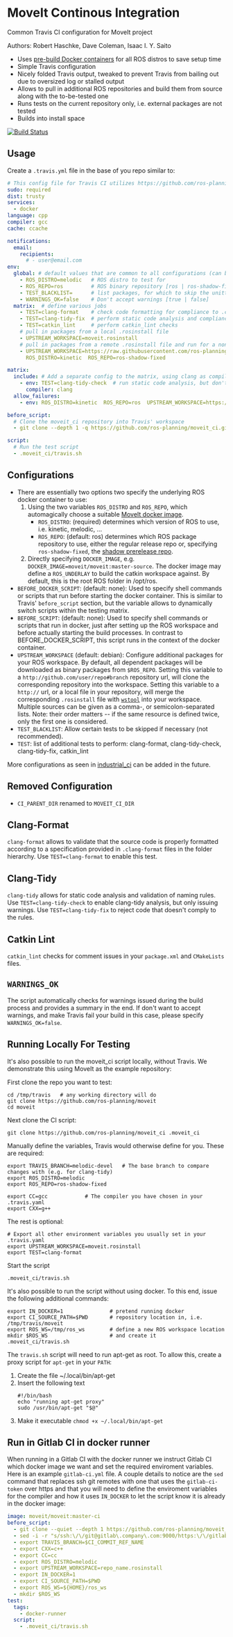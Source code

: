 # MoveIt Continous Integration
Common Travis CI configuration for MoveIt project

Authors: Robert Haschke, Dave Coleman, Isaac I. Y. Saito

- Uses [pre-build Docker containers](https://hub.docker.com/r/moveit/moveit) for all ROS distros to save setup time
- Simple Travis configuration
- Nicely folded Travis output, tweaked to prevent Travis from bailing out due to oversized log or stalled output
- Allows to pull in additional ROS repositories and build them from source along with the to-be-tested one
- Runs tests on the current repository only, i.e. external packages are not tested
- Builds into install space

[![Build Status](https://travis-ci.org/ros-planning/moveit_ci.svg?branch=master)](https://travis-ci.org/ros-planning/moveit_ci)

## Usage

Create a ``.travis.yml`` file in the base of you repo similar to:

```yaml
# This config file for Travis CI utilizes https://github.com/ros-planning/moveit_ci/ package.
sudo: required
dist: trusty
services:
  - docker
language: cpp
compiler: gcc
cache: ccache

notifications:
  email:
    recipients:
      # - user@email.com
env:
  global: # default values that are common to all configurations (can be overriden below)
    - ROS_DISTRO=melodic   # ROS distro to test for
    - ROS_REPO=ros         # ROS binary repository [ros | ros-shadow-fixed]
    - TEST_BLACKLIST=      # list packages, for which to skip the unittests
    - WARNINGS_OK=false    # Don't accept warnings [true | false]
  matrix:  # define various jobs
    - TEST=clang-format    # check code formatting for compliance to .clang-format rules
    - TEST=clang-tidy-fix  # perform static code analysis and compliance check against .clang-tidy rules
    - TEST=catkin_lint     # perform catkin_lint checks
    # pull in packages from a local .rosinstall file
    - UPSTREAM_WORKSPACE=moveit.rosinstall
    # pull in packages from a remote .rosinstall file and run for a non-default ROS_DISTRO
    - UPSTREAM_WORKSPACE=https://raw.githubusercontent.com/ros-planning/moveit/$ROS_DISTRO-devel/moveit.rosinstall
      ROS_DISTRO=kinetic  ROS_REPO=ros-shadow-fixed

matrix:
  include: # Add a separate config to the matrix, using clang as compiler
    - env: TEST=clang-tidy-check  # run static code analysis, but don't check for available auto-fixes
      compiler: clang
  allow_failures:
    - env: ROS_DISTRO=kinetic  ROS_REPO=ros  UPSTREAM_WORKSPACE=https://github.com/ros-planning/moveit#$ROS_DISTRO-devel

before_script:
  # Clone the moveit_ci repository into Travis' workspace
  - git clone --depth 1 -q https://github.com/ros-planning/moveit_ci.git .moveit_ci

script:
  # Run the test script
  - .moveit_ci/travis.sh
```

## Configurations

- There are essentially two options two specify the underlying ROS docker container to use:
  1. Using the two variables `ROS_DISTRO` and `ROS_REPO`, which automagically choose a suitable [MoveIt docker image](https://hub.docker.com/r/moveit/moveit/tags).
     - `ROS_DISTRO`: (required) determines which version of ROS to use, i.e. kinetic, melodic, ...
     - `ROS_REPO`: (default: ros) determines which ROS package repository to use, either the regular release repo or, specifying `ros-shadow-fixed`, the [shadow prerelease repo](http://wiki.ros.org/ShadowRepository).
  2. Directly specifying `DOCKER_IMAGE`, e.g. `DOCKER_IMAGE=moveit/moveit:master-source`. The docker image may define a `ROS_UNDERLAY` to build the catkin workspace against. By default, this is the root ROS folder in /opt/ros.
- `BEFORE_DOCKER_SCRIPT`: (default: none): Used to specify shell commands or scripts that run before starting the docker container. This is similar to Travis' ``before_script`` section, but the variable allows to dynamically switch scripts within the testing matrix.
- `BEFORE_SCRIPT`: (default: none): Used to specify shell commands or scripts that run in docker, just after setting up the ROS workspace and before actually starting the build processes. In contrast to BEFORE_DOCKER_SCRIPT, this script runs in the context of the docker container.
- `UPSTREAM_WORKSPACE` (default: debian): Configure additional packages for your ROS workspace.
  By default, all dependent packages will be downloaded as binary packages from `$ROS_REPO`.
  Setting this variable to a `http://github.com/user/repo#branch` repository url, will clone the corresponding repository into the workspace.
  Setting this variable to a `http://` url, or a local file in your repository, will merge the corresponding `.rosinstall` file with [`wstool`](http://wiki.ros.org/wstool) into your workspace.
Multiple sources can be given as a comma-, or semicolon-separated lists. Note: their order matters -- if the same resource is defined twice, only the first one is considered.
- `TEST_BLACKLIST`: Allow certain tests to be skipped if necessary (not recommended).
- `TEST`: list of additional tests to perform: clang-format, clang-tidy-check, clang-tidy-fix, catkin\_lint

More configurations as seen in [industrial_ci](https://github.com/ros-industrial/industrial_ci) can be added in the future.

## Removed Configuration

- `CI_PARENT_DIR` renamed to `MOVEIT_CI_DIR`

## Clang-Format

``clang-format`` allows to validate that the source code is properly formatted according to a specification provided in ``.clang-format`` files in the folder hierarchy.
Use ``TEST=clang-format`` to enable this test.

## Clang-Tidy

``clang-tidy`` allows for static code analysis and validation of naming rules.
Use ``TEST=clang-tidy-check`` to enable clang-tidy analysis, but only issuing warnings.
Use ``TEST=clang-tidy-fix`` to reject code that doesn't comply to the rules.

## Catkin Lint

``catkin_lint`` checks for comment issues in your ``package.xml`` and ``CMakeLists`` files.

## `WARNINGS_OK`

The script automatically checks for warnings issued during the build process and provides
a summary in the end. If don't want to accept warnings, and make Travis fail your build in this case, please specify ``WARNINGS_OK=false``.

## Running Locally For Testing

It's also possible to run the moveit\_ci script locally, without Travis. We demonstrate this using MoveIt as the example repository:

First clone the repo you want to test:

    cd /tmp/travis   # any working directory will do
    git clone https://github.com/ros-planning/moveit
    cd moveit

Next clone the CI script:

    git clone https://github.com/ros-planning/moveit_ci .moveit_ci

Manually define the variables, Travis would otherwise define for you. These are required:

    export TRAVIS_BRANCH=melodic-devel   # The base branch to compare changes with (e.g. for clang-tidy)
    export ROS_DISTRO=melodic
    export ROS_REPO=ros-shadow-fixed

    export CC=gcc            # The compiler you have chosen in your .travis.yaml
    export CXX=g++

The rest is optional:

    # Export all other environment variables you usually set in your .travis.yaml
    export UPSTREAM_WORKSPACE=moveit.rosinstall
    export TEST=clang-format

Start the script

    .moveit_ci/travis.sh

It's also possible to run the script without using docker. To this end, issue the following additional commands:

    export IN_DOCKER=1               # pretend running docker
    export CI_SOURCE_PATH=$PWD       # repository location in, i.e. /tmp/travis/moveit
    export ROS_WS=/tmp/ros_ws        # define a new ROS workspace location
    mkdir $ROS_WS                    # and create it
    .moveit_ci/travis.sh

The `travis.sh` script will need to run apt-get as root. To allow this, create a proxy script for `apt-get` in your `PATH`:
1. Create the file ~/.local/bin/apt-get
2. Insert the following text
    ```
    #!/bin/bash
    echo "running apt-get proxy"
    sudo /usr/bin/apt-get "$@"
    ```
3. Make it executable `chmod +x ~/.local/bin/apt-get`

## Run in Gitlab CI in docker runner

When running in a Gitlab CI with the docker runner we instruct Gitlab CI which docker image we want and set the required enviroment variables.  Here is an example `gitlab-ci.yml` file.  A couple details to notice are the `sed` command that replaces ssh git remotes with one that uses the `gitlab-ci-token` over https and that you will need to define the enviroment variables for the compiler and how it uses `IN_DOCKER` to let the script know it is already in the docker image:

```yaml
image: moveit/moveit:master-ci
before_script:
  - git clone --quiet --depth 1 https://github.com/ros-planning/moveit_ci.git .moveit_ci
  - sed -i -r "s/ssh:\/\/git@gitlab\.company\.com:9000/https:\/\/gitlab-ci-token:${CI_JOB_TOKEN}@gitlab\.company\.com/g" ${CI_PROJECT_DIR}/repo_name.rosinstall
  - export TRAVIS_BRANCH=$CI_COMMIT_REF_NAME
  - export CXX=c++
  - export CC=cc
  - export ROS_DISTRO=melodic
  - export UPSTREAM_WORKSPACE=repo_name.rosinstall
  - export IN_DOCKER=1
  - export CI_SOURCE_PATH=$PWD
  - export ROS_WS=${HOME}/ros_ws
  - mkdir $ROS_WS
test:
  tags:
    - docker-runner
  script:
    - .moveit_ci/travis.sh
```
